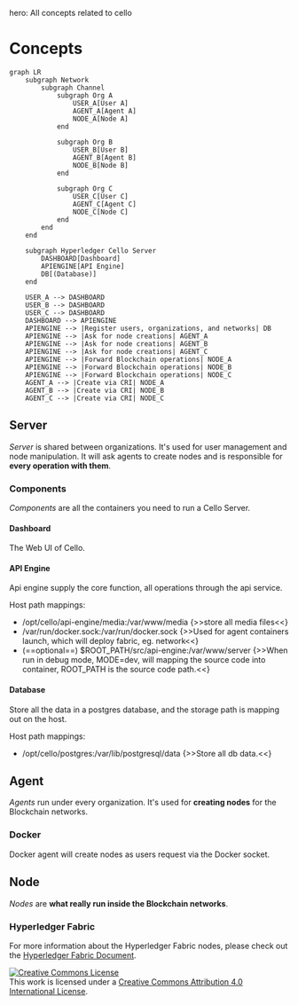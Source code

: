 hero: All concepts related to cello

# Concepts

```mermaid
graph LR
    subgraph Network
        subgraph Channel
            subgraph Org A
                USER_A[User A]
                AGENT_A[Agent A]
                NODE_A[Node A]
            end

            subgraph Org B
                USER_B[User B]
                AGENT_B[Agent B]
                NODE_B[Node B]
            end

            subgraph Org C
                USER_C[User C]
                AGENT_C[Agent C]
                NODE_C[Node C]
            end
        end
    end

    subgraph Hyperledger Cello Server
        DASHBOARD[Dashboard]
        APIENGINE[API Engine]
        DB[(Database)]
    end

    USER_A --> DASHBOARD
    USER_B --> DASHBOARD
    USER_C --> DASHBOARD
    DASHBOARD --> APIENGINE
    APIENGINE --> |Register users, organizations, and networks| DB
    APIENGINE --> |Ask for node creations| AGENT_A
    APIENGINE --> |Ask for node creations| AGENT_B
    APIENGINE --> |Ask for node creations| AGENT_C
    APIENGINE --> |Forward Blockchain operations| NODE_A
    APIENGINE --> |Forward Blockchain operations| NODE_B
    APIENGINE --> |Forward Blockchain operations| NODE_C
    AGENT_A --> |Create via CRI| NODE_A
    AGENT_B --> |Create via CRI| NODE_B
    AGENT_C --> |Create via CRI| NODE_C

```

## Server

*Server* is shared between organizations. It's used for user management and node manipulation. It will ask agents to create nodes and is responsible for **every operation with them**.

### Components

*Components* are all the containers you need to run a Cello Server.

#### Dashboard

The Web UI of Cello.

#### API Engine

Api engine supply the core function, all operations through the api service.

Host path mappings:

* /opt/cello/api-engine/media:/var/www/media {>>store all media files<<}
* /var/run/docker.sock:/var/run/docker.sock {>>Used for agent containers launch, which will deploy fabric, eg. network<<}
* (==optional==) $ROOT_PATH/src/api-engine:/var/www/server {>>When run in debug mode, MODE=dev, will mapping the source code into container, ROOT_PATH is the source code path.<<}

#### Database

Store all the data in a postgres database, and the storage path is mapping out on the host.

Host path mappings:

* /opt/cello/postgres:/var/lib/postgresql/data {>>Store all db data.<<}

## Agent

*Agents* run under every organization. It's used for **creating nodes** for the Blockchain networks.

### Docker

Docker agent will create nodes as users request via the Docker socket.

## Node
*Nodes* are **what really run inside the Blockchain networks**.

### Hyperledger Fabric
For more information about the Hyperledger Fabric nodes, please check out the [Hyperledger Fabric Document](https://hyperledger-fabric.readthedocs.io/en/latest/).

<a rel="license" href="http://creativecommons.org/licenses/by/4.0/"><img alt="Creative Commons License" style="border-width:0" src="https://i.creativecommons.org/l/by/4.0/88x31.png" /></a><br />This work is licensed under a <a rel="license" href="http://creativecommons.org/licenses/by/4.0/">Creative Commons Attribution 4.0 International License</a>.
